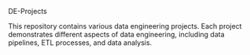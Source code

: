 DE-Projects

This repository contains various data engineering projects. Each project demonstrates different aspects of data engineering, including data pipelines, ETL processes, and data analysis.
